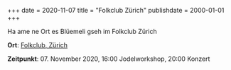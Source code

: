 ﻿+++
date = 2020-11-07
title = "Folkclub Zürich"
publishdate = 2000-01-01
+++

Ha ame ne Ort es Blüemeli gseh im Folkclub Zürich

**Ort**: [Folkclub, Zürich](http://www.folkclub.ch/iheimisch/)

**Zeitpunkt**: 07. November 2020, 16:00 Jodelworkshop, 20:00 Konzert
